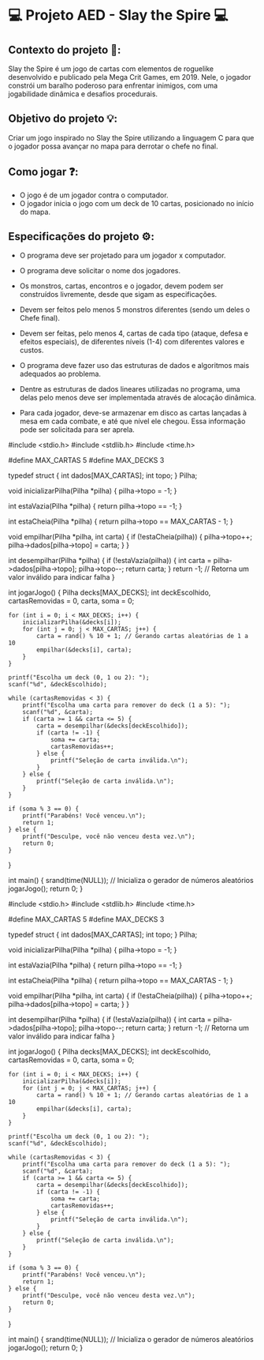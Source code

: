 # 💻 Projeto AED - Slay the Spire 💻

## Contexto do projeto 📖: 

Slay the Spire é um jogo de cartas com elementos de roguelike desenvolvido e publicado pela Mega Crit Games, em 2019. Nele, o jogador constrói um baralho poderoso para enfrentar
inimigos, com uma jogabilidade dinâmica e desafios procedurais.

## Objetivo do projeto 💡: 

Criar um jogo inspirado no Slay the Spire utilizando a linguagem C para que o jogador possa avançar no mapa para derrotar o chefe no final.

## Como jogar ❓:

- O jogo é de um jogador contra o computador.
- O jogador inicia o jogo com um deck de 10 cartas, posicionado no início do mapa.

## Especificações do projeto ⚙️: 

 - O programa deve ser projetado para um jogador x computador.
   
 - O programa deve solicitar o nome dos jogadores.
   
 - Os monstros, cartas, encontros e o jogador, devem podem ser construídos
   livremente, desde que sigam as especificações.
   
 - Devem ser feitos pelo menos 5 monstros diferentes (sendo um deles o
   Chefe final).
   
 - Devem ser feitas, pelo menos 4, cartas de cada tipo (ataque, defesa e
  efeitos especiais), de diferentes níveis (1-4) com diferentes valores e
  custos.

 - O programa deve fazer uso das estruturas de dados e algoritmos mais
   adequados ao problema.

 - Dentre as estruturas de dados lineares utilizadas no programa, uma delas
   pelo menos deve ser implementada através de alocação dinâmica.

 - Para cada jogador, deve-se armazenar em disco as cartas lançadas à mesa
   em cada combate, e até que nível ele chegou. Essa informação pode ser
   solicitada para ser aprela.
  


#include <stdio.h>
#include <stdlib.h>
#include <time.h>

#define MAX_CARTAS 5
#define MAX_DECKS 3

typedef struct {
    int dados[MAX_CARTAS];
    int topo;
} Pilha;

void inicializarPilha(Pilha *pilha) {
    pilha->topo = -1;
}

int estaVazia(Pilha *pilha) {
    return pilha->topo == -1;
}

int estaCheia(Pilha *pilha) {
    return pilha->topo == MAX_CARTAS - 1;
}

void empilhar(Pilha *pilha, int carta) {
    if (!estaCheia(pilha)) {
        pilha->topo++;
        pilha->dados[pilha->topo] = carta;
    }
}

int desempilhar(Pilha *pilha) {
    if (!estaVazia(pilha)) {
        int carta = pilha->dados[pilha->topo];
        pilha->topo--;
        return carta;
    }
    return -1; // Retorna um valor inválido para indicar falha
}

int jogarJogo() {
    Pilha decks[MAX_DECKS];
    int deckEscolhido, cartasRemovidas = 0, carta, soma = 0;

    for (int i = 0; i < MAX_DECKS; i++) {
        inicializarPilha(&decks[i]);
        for (int j = 0; j < MAX_CARTAS; j++) {
            carta = rand() % 10 + 1; // Gerando cartas aleatórias de 1 a 10
            empilhar(&decks[i], carta);
        }
    }

    printf("Escolha um deck (0, 1 ou 2): ");
    scanf("%d", &deckEscolhido);

    while (cartasRemovidas < 3) {
        printf("Escolha uma carta para remover do deck (1 a 5): ");
        scanf("%d", &carta);
        if (carta >= 1 && carta <= 5) {
            carta = desempilhar(&decks[deckEscolhido]);
            if (carta != -1) {
                soma += carta;
                cartasRemovidas++;
            } else {
                printf("Seleção de carta inválida.\n");
            }
        } else {
            printf("Seleção de carta inválida.\n");
        }
    }

    if (soma % 3 == 0) {
        printf("Parabéns! Você venceu.\n");
        return 1;
    } else {
        printf("Desculpe, você não venceu desta vez.\n");
        return 0;
    }
}

int main() {
    srand(time(NULL)); // Inicializa o gerador de números aleatórios
    jogarJogo();
    return 0;
}








#include <stdio.h>
#include <stdlib.h>
#include <time.h>

#define MAX_CARTAS 5
#define MAX_DECKS 3

typedef struct {
    int dados[MAX_CARTAS];
    int topo;
} Pilha;

void inicializarPilha(Pilha *pilha) {
    pilha->topo = -1;
}

int estaVazia(Pilha *pilha) {
    return pilha->topo == -1;
}

int estaCheia(Pilha *pilha) {
    return pilha->topo == MAX_CARTAS - 1;
}

void empilhar(Pilha *pilha, int carta) {
    if (!estaCheia(pilha)) {
        pilha->topo++;
        pilha->dados[pilha->topo] = carta;
    }
}

int desempilhar(Pilha *pilha) {
    if (!estaVazia(pilha)) {
        int carta = pilha->dados[pilha->topo];
        pilha->topo--;
        return carta;
    }
    return -1; // Retorna um valor inválido para indicar falha
}

int jogarJogo() {
    Pilha decks[MAX_DECKS];
    int deckEscolhido, cartasRemovidas = 0, carta, soma = 0;

    for (int i = 0; i < MAX_DECKS; i++) {
        inicializarPilha(&decks[i]);
        for (int j = 0; j < MAX_CARTAS; j++) {
            carta = rand() % 10 + 1; // Gerando cartas aleatórias de 1 a 10
            empilhar(&decks[i], carta);
        }
    }

    printf("Escolha um deck (0, 1 ou 2): ");
    scanf("%d", &deckEscolhido);

    while (cartasRemovidas < 3) {
        printf("Escolha uma carta para remover do deck (1 a 5): ");
        scanf("%d", &carta);
        if (carta >= 1 && carta <= 5) {
            carta = desempilhar(&decks[deckEscolhido]);
            if (carta != -1) {
                soma += carta;
                cartasRemovidas++;
            } else {
                printf("Seleção de carta inválida.\n");
            }
        } else {
            printf("Seleção de carta inválida.\n");
        }
    }

    if (soma % 3 == 0) {
        printf("Parabéns! Você venceu.\n");
        return 1;
    } else {
        printf("Desculpe, você não venceu desta vez.\n");
        return 0;
    }
}

int main() {
    srand(time(NULL)); // Inicializa o gerador de números aleatórios
    jogarJogo();
    return 0;
}


